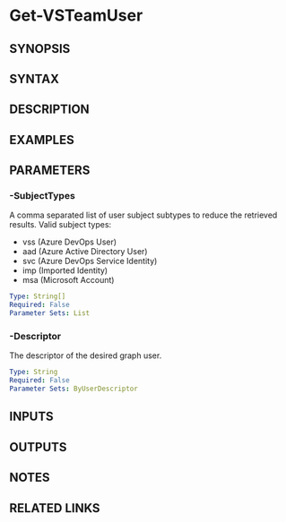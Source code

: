 <!-- #include "./common/header.md" -->

# Get-VSTeamUser

## SYNOPSIS

<!-- #include "./synopsis/Get-VSTeamUser.md" -->

## SYNTAX

## DESCRIPTION

<!-- #include "./synopsis/Get-VSTeamUser.md" -->

## EXAMPLES

## PARAMETERS

### -SubjectTypes

A comma separated list of user subject subtypes to reduce the retrieved results.
Valid subject types:

- vss (Azure DevOps User)
- aad (Azure Active Directory User)
- svc (Azure DevOps Service Identity)
- imp (Imported Identity)
- msa (Microsoft Account)

```yaml
Type: String[]
Required: False
Parameter Sets: List
```

### -Descriptor

The descriptor of the desired graph user.

```yaml
Type: String
Required: False
Parameter Sets: ByUserDescriptor
```

## INPUTS

## OUTPUTS

## NOTES

<!-- #include "./common/prerequisites.md" -->

## RELATED LINKS

<!-- #include "./common/related.md" -->
